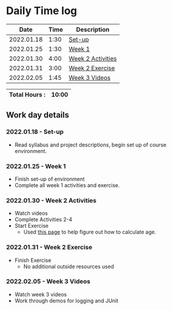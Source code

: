 # Daily Time log

| Date       | Time | Description               |
|------------|------|---------------------------|
| 2022.01.18 | 1:30 | [Set-up](#001)            |
| 2022.01.25 | 1:30 | [Week 1](#002)            |
| 2022.01.30 | 4:00 | [Week 2 Activities](#003) |
| 2022.01.31 | 3:00 | [Week 2 Exercise](#004)   |
| 2022.02.05 | 1:45 | [Week 3 Videos](#005)     |




| Total Hours : | 10:00 |
|:--------------|------:|

## Work day details

### <a id="001"></a>2022.01.18 - Set-up
- Read syllabus and project descriptions, begin set up of course environment.

### <a id="002"></a>2022.01.25 - Week 1
- Finish set-up of environment
- Complete all week 1 activities and exercise.

### <a id="003"></a>2022.01.30 - Week 2 Activities
- Watch videos
- Complete Activities 2-4
- Start Exercise
  - Used [this page](https://stackoverflow.com/questions/1116123/how-do-i-calculate-someones-age-in-java) to help 
    figure out how to calculate age.

### <a id="004"></a>2022.01.31 - Week 2 Exercise
- Finish Exercise
  - No additional outside resources used

### <a id="005"></a>2022.02.05 - Week 3 Videos
- Watch week 3 videos
- Work through demos for logging and JUnit




